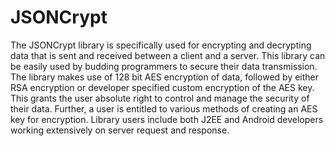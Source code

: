 # JSONCrypt
The JSONCrypt library is specifically used for encrypting and decrypting data that is sent and received between a client and a server. This library can be easily used by budding programmers to secure their data transmission. The library makes use of 128 bit AES encryption of data, followed by either RSA encryption or developer specified custom encryption of the AES key. This grants the user absolute right to control and manage the security of their data. Further, a user is entitled to various methods of creating an AES key for encryption. Library users include both J2EE and Android developers working extensively on server request and response. 

